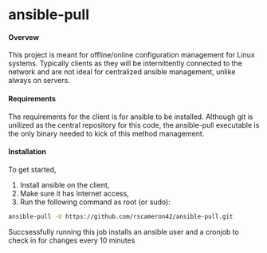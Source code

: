 # ansible-pull
#### Overvew
This project is meant for offline/online configuration management for Linux systems.  Typically clients as they will be internittently connected to the network and are not ideal for centralized ansible management, unlike always on servers.
#### Requirements
The requirements for the client is for ansible to be installed.  Although git is unilized as the central repository for this code, the ansible-pull executable is the only binary needed to kick of this method management.
#### Installation
To get started, 
1. Install ansible on the client, 
2. Make sure it has Internet access, 
3. Run the following command as root (or sudo):
```bash
ansible-pull -U https://github.com/rscameron42/ansible-pull.git
```
Succsessfully running this job installs an ansible user and a cronjob to check in for changes every 10 minutes
